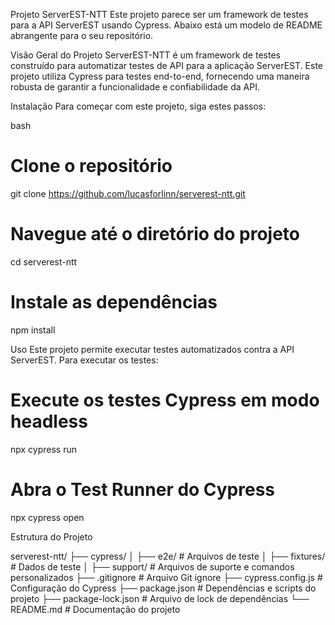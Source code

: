 Projeto ServerEST-NTT
Este projeto parece ser um framework de testes para a API ServerEST usando Cypress. Abaixo está um modelo de README abrangente para o seu repositório.

Visão Geral do Projeto
ServerEST-NTT é um framework de testes construído para automatizar testes de API para a aplicação ServerEST. Este projeto utiliza Cypress para testes end-to-end, fornecendo uma maneira robusta de garantir a funcionalidade e confiabilidade da API.

Instalação
Para começar com este projeto, siga estes passos:

bash
# Clone o repositório
git clone https://github.com/lucasforlinn/serverest-ntt.git

# Navegue até o diretório do projeto
cd serverest-ntt

# Instale as dependências
npm install

Uso
Este projeto permite executar testes automatizados contra a API ServerEST. Para executar os testes:


# Execute os testes Cypress em modo headless
npx cypress run

# Abra o Test Runner do Cypress
npx cypress open

Estrutura do Projeto

serverest-ntt/
├── cypress/
│   ├── e2e/           # Arquivos de teste
│   ├── fixtures/      # Dados de teste
│   ├── support/       # Arquivos de suporte e comandos personalizados
├── .gitignore         # Arquivo Git ignore
├── cypress.config.js  # Configuração do Cypress
├── package.json       # Dependências e scripts do projeto
├── package-lock.json  # Arquivo de lock de dependências
└── README.md          # Documentação do projeto